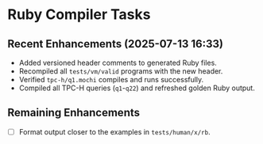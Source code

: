 # Ruby Compiler Tasks

## Recent Enhancements (2025-07-13 16:33)
- Added versioned header comments to generated Ruby files.
- Recompiled all `tests/vm/valid` programs with the new header.
- Verified `tpc-h/q1.mochi` compiles and runs successfully.
- Compiled all TPC-H queries (`q1`-`q22`) and refreshed golden Ruby output.

## Remaining Enhancements
- [ ] Format output closer to the examples in `tests/human/x/rb`.
